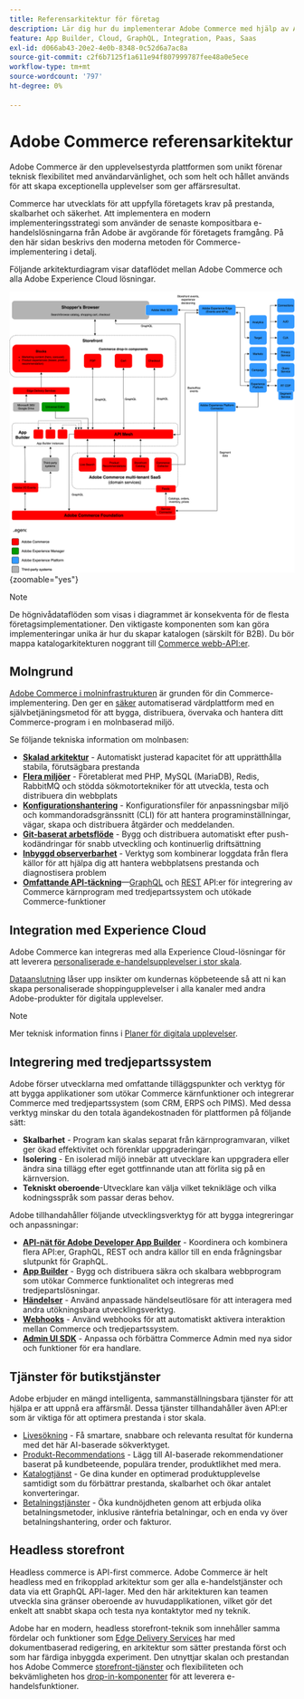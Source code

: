 ```yaml
---
title: Referensarkitektur för företag
description: Lär dig hur du implementerar Adobe Commerce med hjälp av Adobe senaste teknik för sammanställbar e-handel.
feature: App Builder, Cloud, GraphQL, Integration, Paas, Saas
exl-id: d066ab43-20e2-4e0b-8348-0c52d6a7ac8a
source-git-commit: c2f6b7125f1a611e94f807999787fee48a0e5ece
workflow-type: tm+mt
source-wordcount: '797'
ht-degree: 0%

---
```


# Adobe Commerce referensarkitektur

Adobe Commerce är den upplevelsestyrda plattformen som unikt förenar teknisk flexibilitet med användarvänlighet, och som helt och hållet används för att skapa exceptionella upplevelser som ger affärsresultat.

Commerce har utvecklats för att uppfylla företagets krav på prestanda, skalbarhet och säkerhet. Att implementera en modern implementeringsstrategi som använder de senaste kompositbara e-handelslösningarna från Adobe är avgörande för företagets framgång. På den här sidan beskrivs den moderna metoden för Commerce-implementering i detalj.

Följande arkitekturdiagram visar dataflödet mellan Adobe Commerce och alla Adobe Experience Cloud lösningar.

![Arkitekturdiagram som visar hur Adobe Commerce ansluter till lösningar från Experience Cloud](../../assets/playbooks/commerce-architecture-v3.svg){zoomable="yes"}

>[!NOTE]
>
>De högnivådataflöden som visas i diagrammet är konsekventa för de flesta företagsimplementationer. Den viktigaste komponenten som kan göra implementeringar unika är hur du skapar katalogen (särskilt för B2B). Du bör mappa katalogarkitekturen noggrant till [Commerce webb-API:er](https://developer.adobe.com/commerce/webapi/get-started/).

## Molngrund

[Adobe Commerce i molninfrastrukturen](https://experienceleague.adobe.com/en/docs/commerce-cloud-service/user-guide/overview) är grunden för din Commerce-implementering. Den ger en [säker](../../security-and-compliance/shared-responsibility.md) automatiserad värdplattform med en självbetjäningsmetod för att bygga, distribuera, övervaka och hantera ditt Commerce-program i en molnbaserad miljö.

Se följande tekniska information om molnbasen:

- [**Skalad arkitektur**](https://experienceleague.adobe.com/en/docs/commerce-cloud-service/user-guide/architecture/scaled-architecture) - Automatiskt justerad kapacitet för att upprätthålla stabila, förutsägbara prestanda
- [**Flera miljöer**](https://experienceleague.adobe.com/en/docs/commerce-cloud-service/user-guide/architecture/pro-architecture) - Företablerat med PHP, MySQL (MariaDB), Redis, RabbitMQ och stödda sökmotortekniker för att utveckla, testa och distribuera din webbplats
- [**Konfigurationshantering**](https://experienceleague.adobe.com/en/docs/commerce-cloud-service/user-guide/configure/overview) - Konfigurationsfiler för anpassningsbar miljö och kommandoradsgränssnitt (CLI) för att hantera programinställningar, vägar, skapa och distribuera åtgärder och meddelanden.
- [**Git-baserat arbetsflöde**](https://experienceleague.adobe.com/en/docs/commerce-cloud-service/user-guide/architecture/pro-develop-deploy-workflow) - Bygg och distribuera automatiskt efter push-kodändringar för snabb utveckling och kontinuerlig driftsättning
- [**Inbyggd observerbarhet**](https://experienceleague.adobe.com/en/docs/commerce-cloud-service/user-guide/monitor/performance) - Verktyg som kombinerar loggdata från flera källor för att hjälpa dig att hantera webbplatsens prestanda och diagnostisera problem
- [**Omfattande API-täckning**](https://developer.adobe.com/commerce/webapi/get-started/)—[GraphQL](https://developer.adobe.com/commerce/webapi/graphql/) och [REST](https://developer.adobe.com/commerce/webapi/rest) API:er för integrering av Commerce kärnprogram med tredjepartssystem och utökade Commerce-funktioner

## Integration med Experience Cloud

Adobe Commerce kan integreras med alla Experience Cloud-lösningar för att leverera [personaliserade e-handelsupplevelser i stor skala](https://experienceleague.adobe.com/en/docs/commerce-admin/customers/customers-menu/personalize-scale#customers-menu).

[Dataanslutning](https://experienceleague.adobe.com/en/docs/commerce-merchant-services/data-connection/overview) låser upp insikter om kundernas köpbeteende så att ni kan skapa personaliserade shoppingupplevelser i alla kanaler med andra Adobe-produkter för digitala upplevelser.

>[!NOTE]
>
>Mer teknisk information finns i [Planer för digitala upplevelser](https://experienceleague.adobe.com/en/docs/blueprints-learn/architecture/overview).


## Integrering med tredjepartssystem

Adobe förser utvecklarna med omfattande tilläggspunkter och verktyg för att bygga applikationer som utökar Commerce kärnfunktioner och integrerar Commerce med tredjepartssystem (som CRM, ERPS och PIMS). Med dessa verktyg minskar du den totala ägandekostnaden för plattformen på följande sätt:

- **Skalbarhet** - Program kan skalas separat från kärnprogramvaran, vilket ger ökad effektivitet och förenklar uppgraderingar.
- **Isolering** - En isolerad miljö innebär att utvecklare kan uppgradera eller ändra sina tillägg efter eget gottfinnande utan att förlita sig på en kärnversion.
- **Tekniskt oberoende**-Utvecklare kan välja vilket teknikläge och vilka kodningsspråk som passar deras behov.

Adobe tillhandahåller följande utvecklingsverktyg för att bygga integreringar och anpassningar:

- [**API-nät för Adobe Developer App Builder**](https://developer.adobe.com/graphql-mesh-gateway/) - Koordinera och kombinera flera API:er, GraphQL, REST och andra källor till en enda frågningsbar slutpunkt för GraphQL.
- [**App Builder**](https://developer.adobe.com/app-builder/docs/overview/) - Bygg och distribuera säkra och skalbara webbprogram som utökar Commerce funktionalitet och integreras med tredjepartslösningar.
- [**Händelser**](https://developer.adobe.com/commerce/extensibility/events/) - Använd anpassade händelseutlösare för att interagera med andra utökningsbara utvecklingsverktyg.
- [**Webhooks**](https://developer.adobe.com/commerce/extensibility/webhooks/) - Använd webhooks för att automatiskt aktivera interaktion mellan Commerce och tredjepartssystem.
- [**Admin UI SDK**](https://developer.adobe.com/commerce/extensibility/admin-ui-sdk/) - Anpassa och förbättra Commerce Admin med nya sidor och funktioner för era handlare.

## Tjänster för butikstjänster

Adobe erbjuder en mängd intelligenta, sammanställningsbara tjänster för att hjälpa er att uppnå era affärsmål. Dessa tjänster tillhandahåller även API:er som är viktiga för att optimera prestanda i stor skala.

- [Livesökning](https://experienceleague.adobe.com/en/docs/commerce-merchant-services/live-search/overview) - Få smartare, snabbare och relevanta resultat för kunderna med det här AI-baserade sökverktyget.
- [Produkt-Recommendations](https://experienceleague.adobe.com/en/docs/commerce-merchant-services/product-recommendations/overview) - Lägg till AI-baserade rekommendationer baserat på kundbeteende, populära trender, produktlikhet med mera.
- [Katalogtjänst](https://experienceleague.adobe.com/en/docs/commerce-merchant-services/catalog-service/guide-overview) - Ge dina kunder en optimerad produktupplevelse samtidigt som du förbättrar prestanda, skalbarhet och ökar antalet konverteringar.
- [Betalningstjänster](https://experienceleague.adobe.com/en/docs/commerce-merchant-services/payment-services/guide-overview) - Öka kundnöjdheten genom att erbjuda olika betalningsmetoder, inklusive räntefria betalningar, och en enda vy över betalningshantering, order och fakturor.

## Headless storefront

Headless commerce is API-first commerce. Adobe Commerce är helt headless med en frikopplad arkitektur som ger alla e-handelstjänster och data via ett GraphQL API-lager. Med den här arkitekturen kan teamen utveckla sina gränser oberoende av huvudapplikationen, vilket gör det enkelt att snabbt skapa och testa nya kontaktytor med ny teknik.

Adobe har en modern, headless storefront-teknik som innehåller samma fördelar och funktioner som [Edge Delivery Services](https://www.aem.live/home) har med dokumentbaserad redigering, en arkitektur som sätter prestanda först och som har färdiga inbyggda experiment. Den utnyttjar skalan och prestandan hos Adobe Commerce [storefront-tjänster](#storefront-services) och flexibiliteten och bekvämligheten hos [drop-in-komponenter](https://experienceleague.adobe.com/developer/commerce/storefront/) för att leverera e-handelsfunktioner.

